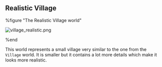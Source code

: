 ## Realistic Village

%figure "The Realistic Village world"

![village_realistic.png](images/village_realistic.png)

%end

This world represents a small village very similar to the one from the `Village` world.
It is smaller but it contains a lot more details which make it looks more realistic.
